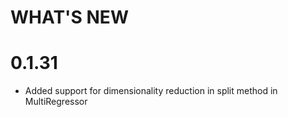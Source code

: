 # WHAT'S NEW

# 0.1.31
- Added support for dimensionality reduction in split method in MultiRegressor